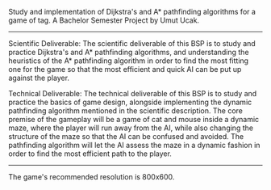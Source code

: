 Study and implementation of Dijkstra's and A* pathfinding algorithms for a game of tag. A Bachelor Semester Project by Umut Ucak.

-------------

Scientific Deliverable: The scientific deliverable of this BSP is to study and practice Dijkstra's and A* pathfinding algorithms, and understanding the heuristics of the A* pathfinding algorithm in order to find the most fitting one for the game so that the most efficient and quick AI can be put up against the player.

Technical Deliverable: The technical deliverable of this BSP is to study and practice the basics of game design, alongside implementing the dynamic pathfinding algorithm mentioned in the scientific description. The core premise of the gameplay will be a game of cat and mouse inside a dynamic maze, where the player will run away from the AI, while also changing the structure of the maze so that the AI can be confused and avoided. The pathfinding algorithm will let the AI assess the maze in a dynamic fashion in order to find the most efficient path to the player.

-------------

The game's recommended resolution is 800x600.
